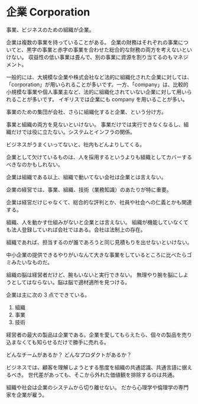 # 企業 Corporation

事業、ビジネスのための組織が企業。

企業は複数の事業を持っていることがある。
企業の財務はそれぞれの事業についてと、黒字の事業と赤字の事業を合わせた総合的な財務の両方を考えないといけない。
収益性の低い事業は畳んで、別の事業に資源を割り当てるのもマネジメント。

一般的には、大規模な企業や株式会社など法的に組織化された企業に対しては、「corporation」が用いられることが多いです。一方、「company」は、比較的小規模な事業や個人事業主など、法的に組織化されていない企業に対して用いられることが多いです。
イギリスでは企業にも company を用いることが多い。

事業のための集団が会社、さらに組織化すると企業、という分け方。

事業と組織の両方を見ないといけない。
事業だけでは実行できなくなるし、組織だけでは役に立たない。システムとインフラの関係。

ビジネスがうまくいってないと、社内もどんよりしてくる。

企業として欠けているものは、人を採用するというよりも組織としてカバーするべきなのかもしれない。

企業は組織である以上、組織で動いてない会社は企業とは言えない。

企業の経営では、事業、組織、技術（業務知識）のあたりが特に重要。

企業は経営だけじゃなくて、総合的な評判とか、社員や社会への仁義とかも関連する。

組織、人を動かす仕組みがないと企業とは言えない。
組織が機能していなくても法人登録していれば会社ではある。会社は法制上の存在。

組織であれば、担当するのが誰であろうと同じ見積もりを出せないといけない。

中小企業の提供できるやりがいなんて大きな事業をしているところに比べたらゴミみたいなものだ。

組織の脳は経営者だけど、腕もいないと実行できない。
無理やり腕を脳にしようとしてはならない。脳は脳で適材適所を見つける。

企業は主に次の 3 点でできている。

1. 組織
2. 事業
3. 技術

経営者の最大の製品は企業である。企業を愛してもらえたら、個々の製品を売り込まなくても知らせるだけで勝手に売れる。

どんなチームがあるか？
どんなプロダクトがあるか？

ビジネスでは、顧客を理解しようとする態度を組織の共通認識、共通言語に据えるべき。
世代差があっても、そこから外れた価値観を排除するのは共通。

組織や社会は企業のシステムから切り離せない。
だから心理学や倫理学の専門家を企業が雇う。
